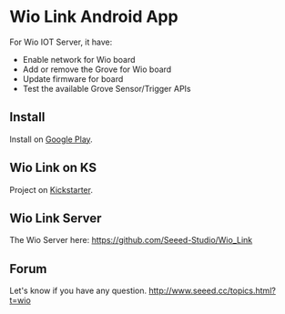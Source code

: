 # Wio Link Android App
For Wio IOT Server, it have:
- Enable network for Wio board
- Add or remove the Grove for Wio board
- Update firmware for board
- Test the available Grove Sensor/Trigger APIs 

## Install
Install on [Google Play](https://play.google.com/store/apps/details?id=cc.seeed.iot.ap).

## Wio Link on KS
Project on [Kickstarter](https://www.kickstarter.com/projects/seeed/wio-link-3-steps-5-minutes-build-your-iot-applicat).

## Wio Link Server
The Wio Server here: https://github.com/Seeed-Studio/Wio_Link

## Forum
Let's know if you have any question.
http://www.seeed.cc/topics.html?t=wio
